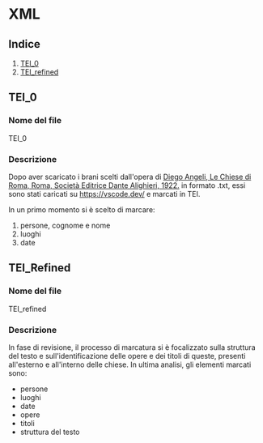# XML

## Indice 
1. [TEI_0](#TEI_0)
2. [TEI_refined](#TEI_refined)

## TEI_0

### Nome del file 
TEI_0

### Descrizione 
Dopo aver scaricato i brani scelti dall'opera di [Diego Angeli, Le Chiese di Roma, Roma, Società Editrice Dante Alighieri, 1922.](https://archive.org/details/lechiesediromagu00ange_0/page/n7/mode/2up) in formato .txt, essi sono stati caricati su https://vscode.dev/ e marcati in TEI.

In un primo momento si è scelto di marcare: 
 1. persone, cognome e nome 
 2. luoghi 
 3. date 

## TEI_Refined 

### Nome del file 
TEI_refined

### Descrizione 
In fase di revisione, il processo di marcatura si è focalizzato sulla struttura del testo e sull'identificazione delle opere e dei titoli di queste, presenti all'esterno e all'interno delle chiese. In ultima analisi, gli elementi marcati sono: 

- persone
- luoghi
- date
- opere
- titoli 
- struttura del testo 

